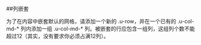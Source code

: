 ##列嵌套

为了在内容中嵌套默认的网格，请添加一个新的 .u-row，并在一个已有的 .u-col-md-* 列内添加一组 .u-col-md-* 列。被嵌套的行应包含一组列，这组列个数不能超过12（其实，没有要求你必须占满12列）。